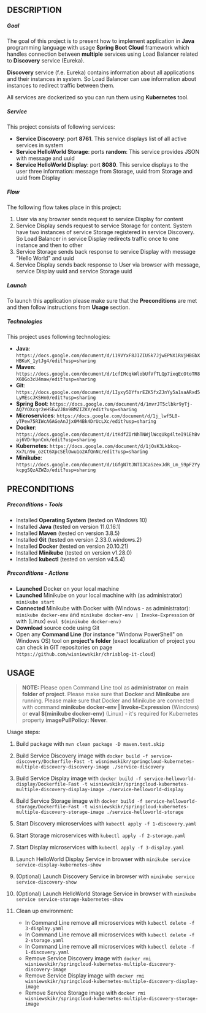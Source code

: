 DESCRIPTION
-----------

##### Goal
The goal of this project is to present how to implement application in **Java** programming language with usage **Spring Boot Cloud** framework which handles connection between **multiple** services using Load Balancer related to **Discovery** service (Eureka).

**Discovery** service (f.e. Eureka) contains information about all applications and their instances in system. So Load Balancer can use information about instances to redirect traffic between them. 

All services are dockerized so you can run them using **Kubernetes** tool. 

##### Service
This project consists of following services:
* **Service Discovery**: port **8761**. This service displays list of all active services in system
* **Service HelloWorld Storage**: ports **random**: This service provides JSON with message and uuid
* **Service HelloWorld Display**: port **8080**. This service displays to the user three information: message from Storage, uuid from Storage and uuid from Display

##### Flow
The following flow takes place in this project:
1. User via any browser sends request to service Display for content
1. Service Display sends request to service Storage for content. System have two instances of service Storage registered in service Discovery. So Load Balancer in service Display redirects traffic once to one instance and then to other
1. Service Storage sends back response to service Display with message "Hello World" and uuid
1. Service Display sends back response to User via browser with message, service Display uuid and service Storage uuid

##### Launch
To launch this application please make sure that the **Preconditions** are met and then follow instructions from **Usage** section.

##### Technologies
This project uses following technologies:
* **Java**: `https://docs.google.com/document/d/119VYxF8JIZIUSk7JjwEPNX1RVjHBGbXHBKuK_1ytJg4/edit?usp=sharing`
* **Maven**: `https://docs.google.com/document/d/1cfIMcqkWlobUfVfTLQp7ixqEcOtoTR8X6OGo3cU4maw/edit?usp=sharing`
* **Git**: `https://docs.google.com/document/d/1Iyxy5DYfsrEZK5fxZJnYy5a1saARxd5LyMEscJKSHn0/edit?usp=sharing`
* **Spring Boot**: `https://docs.google.com/document/d/1mvrJT5clbkr9yTj-AQ7YOXcqr2eHSEw2J8n9BMZIZKY/edit?usp=sharing`
* **Microservices**: `https://docs.google.com/document/d/1j_lwf5L0-yTPew75RIWcA6AGeAnJjx0M4Bk4DrUcLXc/edit?usp=sharing`
* **Docker**: `https://docs.google.com/document/d/1tKdfZIrNhTNWjlWcqUkg4lteI91EhBvaj6VDrhpnCnk/edit?usp=sharing`
* **Kubernetes**: `https://docs.google.com/document/d/1jOsK3Lkbkoq-Xx7Ln9o_ozCt6XpcSElOwu1o2AfQnNc/edit?usp=sharing`
* **Minikube**: `https://docs.google.com/document/d/1GfgN7tJNTIJCaSzexJdR_Lm_S9pF2YykcpgSQzAZWZo/edit?usp=sharing`


PRECONDITIONS
-------------

##### Preconditions - Tools
* Installed **Operating System** (tested on Windows 10)
* Installed **Java** (tested on version 11.0.16.1)
* Installed **Maven** (tested on version 3.8.5)
* Installed **Git** (tested on version 2.33.0.windows.2)
* Installed **Docker** (tested on version 20.10.21)
* Installed **Minikube** (tested on version v1.28.0)
* Installed **kubectl** (tested on version v4.5.4)

##### Preconditions - Actions
* **Launched** Docker on your local machine
* **Launched** Minikube on your local machine with (as administrator) `minikube start`
* **Connected** Minikube with Docker with (Windows - as administrator): `minikube docker-env` and `minikube docker-env | Invoke-Expression` or with (Linux) `eval $(minikube docker-env)` 
* **Download** source code using Git 
* Open any **Command Line** (for instance "Windonw PowerShell" on Windows OS) tool on **project's folder** (exact localization of project you can check in GIT repositories on page `https://github.com/wisniewskikr/chrisblog-it-cloud`)


USAGE
-----

> **NOTE:**  Please open Command Line tool as **administrator** on **main folder of project**. Please make sure that **Docker** and **Minikube** are running. Please make sure that Docker and Minikube are connected with command **minikube docker-env | Invoke-Expression** (Windows) or **eval $(minikube docker-env)** (Linux) - it's required for Kubernetes property **imagePullPolicy: Never**.


Usage steps:
1. Build package with `mvn clean package -D maven.test.skip`
1. Build Service Discovery image with `docker build -f service-discovery/Dockerfile-Fast -t wisniewskikr/springcloud-kubernetes-multiple-discovery-discovery-image ./service-discovery`
1. Build Service Display image with `docker build -f service-helloworld-display/Dockerfile-Fast -t wisniewskikr/springcloud-kubernetes-multiple-discovery-display-image ./service-helloworld-display`
1. Build Service Storage image with `docker build -f service-helloworld-storage/Dockerfile-Fast -t wisniewskikr/springcloud-kubernetes-multiple-discovery-storage-image ./service-helloworld-storage`
1. Start Discovery microservices with `kubectl apply -f 1-discovery.yaml`
1. Start Storage microservices with `kubectl apply -f 2-storage.yaml`
1. Start Display microservices with `kubectl apply -f 3-display.yaml`
1. Launch HelloWorld Display Service in browser with `minikube service service-display-kubernetes-show`
1. (Optional) Launch Discovery Service in browser with `minikube service service-discovery-show`
1. (Optional) Launch HelloWorld Storage Service in browser with `minikube service service-storage-kubernetes-show`
1. Clean up environment:
    
    * In Command Line remove all microservices with `kubectl delete -f 3-display.yaml`
    * In Command Line remove all microservices with `kubectl delete -f 2-storage.yaml`
    * In Command Line remove all microservices with `kubectl delete -f 1-discovery.yaml`
    * Remove Service Discovery image with `docker rmi wisniewskikr/springcloud-kubernetes-multiple-discovery-discovery-image`
    * Remove Service Display image with `docker rmi wisniewskikr/springcloud-kubernetes-multiple-discovery-display-image`
    * Remove Service Storage image with `docker rmi wisniewskikr/springcloud-kubernetes-multiple-discovery-storage-image`